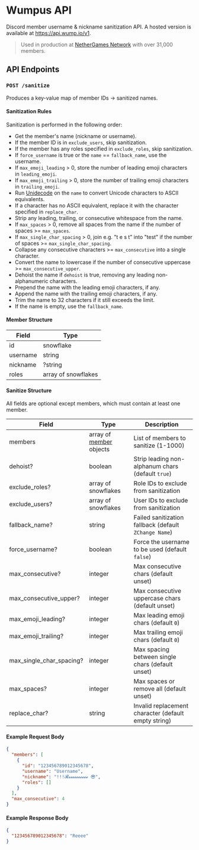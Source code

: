 # Wumpus API

Discord member username & nickname sanitization API. A hosted version is available at https://api.wump.io/v1.

> Used in production at [NetherGames Network](https://discord.gg/ng) with over 31,000 members.

## API Endpoints

### `POST /sanitize`

Produces a key-value map of member IDs → sanitized names.

#### Sanitization Rules

Sanitization is performed in the following order:

- Get the member's name (nickname or username).
- If the member ID is in `exclude_users`, skip sanitization.
- If the member has any roles specified in `exclude_roles`, skip sanitization.
- If `force_username` is true or the `name` == `fallback_name`, use the username.
- If `max_emoji_leading` > 0, store the number of leading emoji characters in `leading_emoji`.
- If `max_emoji_trailing` > 0, store the number of trailing emoji characters in `trailing_emoji`.
- Run [Unidecode](https://pypi.org/project/Unidecode/) on the `name` to convert Unicode characters to ASCII equivalents.
- If a character has no ASCII equivalent, replace it with the character specified in `replace_char`.
- Strip any leading, trailing, or consecutive whitespace from the name.
- If `max_spaces` > 0, remove all spaces from the name if the number of spaces >= `max_spaces`.
- If `max_single_char_spacing` > 0, join e.g. "t e s t" into "test" if the number of spaces >= `max_single_char_spacing`.
- Collapse any consecutive characters >= `max_consecutive` into a single character.
- Convert the name to lowercase if the number of consecutive uppercase >= `max_consecutive_upper`.
- Dehoist the name if `dehoist` is true, removing any leading non-alphanumeric characters.
- Prepend the name with the leading emoji characters, if any.
- Append the name with the trailing emoji characters, if any.
- Trim the name to 32 characters if it still exceeds the limit.
- If the name is empty, use the `fallback_name`.

#### Member Structure

| Field    | Type                |
| -------- | ------------------- |
| id       | snowflake           |
| username | string              |
| nickname | ?string             |
| roles    | array of snowflakes |

#### Sanitize Structure

All fields are optional except members, which must contain at least one member.

| Field                    | Type                                         | Description                                           |
| ------------------------ | -------------------------------------------- | ----------------------------------------------------- |
| members                  | array of [member](#member-structure) objects | List of members to sanitize (1-1000)                  |
| dehoist?                 | boolean                                      | Strip leading non-alphanum chars (default `true`)     |
| exclude_roles?           | array of snowflakes                          | Role IDs to exclude from sanitization                 |
| exclude_users?           | array of snowflakes                          | User IDs to exclude from sanitization                 |
| fallback_name?           | string                                       | Failed sanitization fallback (default `ZChange Name`) |
| force_username?          | boolean                                      | Force the username to be used (default `false`)       |
| max_consecutive?         | integer                                      | Max consecutive chars (default unset)                 |
| max_consecutive_upper?   | integer                                      | Max consecutive uppercase chars (default unset)       |
| max_emoji_leading?       | integer                                      | Max leading emoji chars (default `0`)                 |
| max_emoji_trailing?      | integer                                      | Max trailing emoji chars (default `0`)                |
| max_single_char_spacing? | integer                                      | Max spacing between single chars (default unset)      |
| max_spaces?              | integer                                      | Max spaces or remove all (default unset)              |
| replace_char?            | string                                       | Invalid replacement character (default empty string)  |

#### Example Request Body

```json
{
  "members": [
    {
      "id": "123456789012345678",
      "username": "Username",
      "nickname": "!!!𝓡𝓮𝓮𝓮𝓮𝓮𝓮𝓮𝓮𝓮𝓮 😎",
      "roles": []
    }
  ],
  "max_consecutive": 4
}
```

#### Example Response Body

```json
{
  "123456789012345678": "Reeee"
}
```
